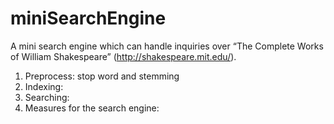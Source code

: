 # miniSearchEngine
A mini search engine which can handle inquiries over “The Complete Works of William Shakespeare” (http://shakespeare.mit.edu/).

1. Preprocess: stop word and stemming
2. Indexing:
3. Searching:
4. Measures for the search engine:
